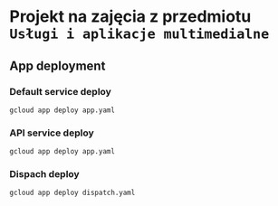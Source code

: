 # Projekt na zajęcia z przedmiotu ```Usługi i aplikacje multimedialne```

## App deployment
### Default service deploy
`gcloud app deploy app.yaml`

### API service deploy
`gcloud app deploy app.yaml`

### Dispach deploy
`gcloud app deploy dispatch.yaml`